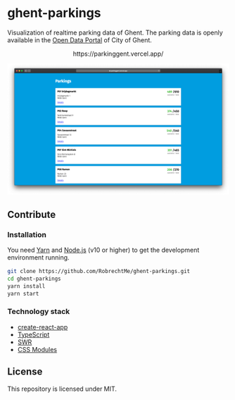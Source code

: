 # ghent-parkings

Visualization of realtime parking data of Ghent. The parking data is openly available in the [Open Data Portal](https://data.stad.gent/) of City of Ghent.

<p align="center">https://parkinggent.vercel.app/ </p>

![Screenshot of the website showing a list of parkings with their number of available spaces](screenshot.png)

## Contribute

### Installation

You need [Yarn](https://classic.yarnpkg.com/en/docs/install) and [Node.js](https://nodejs.org/en/download/) (v10 or higher) to get the development environment running.

```bash
git clone https://github.com/RobrechtMe/ghent-parkings.git
cd ghent-parkings
yarn install
yarn start
```

### Technology stack

- [create-react-app](https://create-react-app.dev/)
- [TypeScript](https://www.typescriptlang.org/)
- [SWR](https://swr.vercel.app/)
- [CSS Modules](https://github.com/css-modules/css-modules)

## License

This repository is licensed under MIT.

